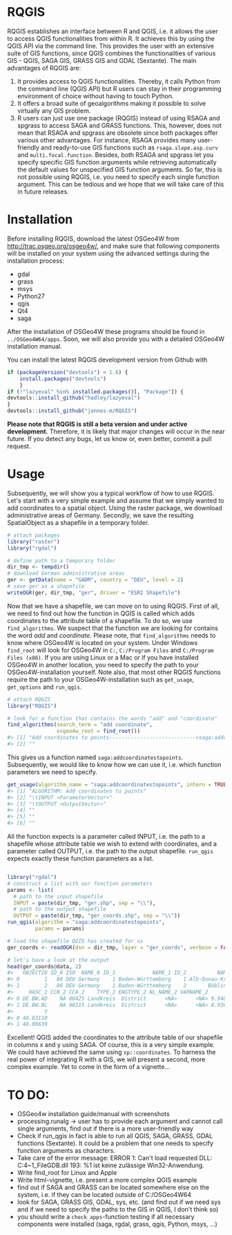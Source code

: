 <!-- README.md is generated from README.Rmd. Please edit that file -->
<!-- C:\OSGeo4W64\bin\python-qgis -> opens Python!! -->
RQGIS
=====

RQGIS establishes an interface between R and QGIS, i.e. it allows the user to access QGIS functionalities from within R. It achieves this by using the QGIS API via the command line. This provides the user with an extensive suite of GIS functions, since QGIS combines the functionalities of various GIS - QGIS, SAGA GIS, GRASS GIS and GDAL (Sextante). The main advantages of RQGIS are:

1.  It provides access to QGIS functionalities. Thereby, it calls Python from the command line (QGIS API) but R users can stay in their programming environment of choice without having to touch Python.
2.  It offers a broad suite of geoalgorithms making it possible to solve virtually any GIS problem.
3.  R users can just use one package (RQGIS) instead of using RSAGA and spgrass to access SAGA and GRASS functions. This, however, does not mean that RSAGA and spgrass are obsolete since both packages offer various other advantages. For instance, RSAGA provides many user-friendly and ready-to-use GIS functions such as `rsaga.slope.asp.curv` and `multi.focal.function`. Besides, both RSAGA and spgrass let you specify specific GIS function arguments while retrieving automatically the default values for unspecified GIS function arguments. So far, this is not possible using RQGIS, i.e. you need to specify each single function argument. This can be tedious and we hope that we will take care of this in future releases.

Installation
============

Before installing RQGIS, download the latest OSGeo4W from <http://trac.osgeo.org/osgeo4w/>, and make sure that following components will be installed on your system using the advanced settings during the installation process:

-   gdal
-   grass
-   msys
-   Python27
-   qgis
-   Qt4
-   saga

After the installation of OSGeo4W these programs should be found in `../OSGeo4W64/apps`. Soon, we will also provide you with a detailed OSGeo4W installation manual.

You can install the latest RQGIS development version from Github with

``` r
if (packageVersion("devtools") < 1.6) {
    install.packages("devtools")    
    }
if (!"lazyeval" %in% installed.packages()[, "Package"]) {
devtools::install_github("hadley/lazyeval")  
}
devtools::install_github("jannes-m/RQGIS")
```

**Please note that RQGIS is still a beta version and under active development.** Therefore, it is likely that major changes will occur in the near future. If you detect any bugs, let us know or, even better, commit a pull request.

Usage
=====

Subsequently, we will show you a typical workflow of how to use RQGIS. Let's start with a very simple example and assume that we simply wanted to add coordinates to a spatial object. Using the raster package, we download administrative areas of Germany. Secondly, we save the resulting SpatialObject as a shapefile in a temporary folder.

``` r
# attach packages
library("raster")
library("rgdal")

# define path to a temporary folder
dir_tmp <- tempdir()
# download German administrative areas
ger <- getData(name = "GADM", country = "DEU", level = 2)
# save ger as a shapefile
writeOGR(ger, dir_tmp, "ger", driver = "ESRI Shapefile")
```

Now that we have a shapefile, we can move on to using RQGIS. First of all, we need to find out how the function in QGIS is called which adds coordinates to the attribute table of a shapefile. To do so, we use `find_algorithms`. We suspect that the function we are looking for contains the word *add* and *coordinate*. Please note, that `find_algorithms` needs to know where OSGeo4W is located on your system. Under Windows `find_root` will look for OSGeo4W in `C:`, `C:/Program Files` and `C:/Program Files (x86)`. If you are using Linux or a Mac or if you have installed OSGeo4W in another location, you need to specify the path to your OSGeo4W-installation yourself. Note also, that most other RQGIS functions require the path to your OSGeo4W-installation such as `get_usage`, `get_options` and `run_qgis`.

``` r
# attach RQGIS
library("RQGIS")

# look for a function that contains the words "add" and "coordinate"
find_algorithms(search_term = "add coordinate", 
                osgeo4w_root = find_root())
#> [1] "Add coordinates to points---------------------------->saga:addcoordinatestopoints"
#> [2] ""
```

This gives us a function named `saga:addcoordinatestopoints`. Subsequently, we would like to know how we can use it, i.e. which function parameters we need to specify.

``` r
get_usage(algorithm_name = "saga:addcoordinatestopoints", intern = TRUE)
#> [1] "ALGORITHM: Add coordinates to points"
#> [2] "\tINPUT <ParameterVector>"            
#> [3] "\tOUTPUT <OutputVector>"              
#> [4] ""                                    
#> [5] ""                                    
#> [6] ""
```

All the function expects is a parameter called INPUT, i.e. the path to a shapefile whose attribute table we wish to extend with coordinates, and a parameter called OUTPUT, i.e. the path to the output shapefile. `run_qgis` expects exactly these function parameters as a list.

``` r

library("rgdal")
# construct a list with our function parameters
params <- list(
  # path to the input shapefile
  INPUT = paste(dir_tmp, "ger.shp", sep = "\\"),
  # path to the output shapefile
  OUTPUT = paste(dir_tmp, "ger_coords.shp", sep = "\\"))
run_qgis(algorithm = "saga:addcoordinatestopoints", 
         params = params)

# load the shapefile QGIS has created for us
ger_coords <- readOGR(dsn = dir_tmp, layer = "ger_coords", verbose = FALSE)

# let's have a look at the output
head(ger_coords@data, 2)
#>   OBJECTID ID_0 ISO  NAME_0 ID_1            NAME_1 ID_2          NAME_2
#> 0        1   86 DEU Germany    1 Baden-Württemberg    1 Alb-Donau-Kreis
#> 1        2   86 DEU Germany    1 Baden-Württemberg    2       Böblingen
#>     HASC_2 CCN_2 CCA_2    TYPE_2 ENGTYPE_2 NL_NAME_2 VARNAME_2        X
#> 0 DE.BW.AD    NA 08425 Landkreis  District      <NA>      <NA> 9.948325
#> 1 DE.BW.BL    NA 08115 Landkreis  District      <NA>      <NA> 8.938024
#>          Y
#> 0 48.63110
#> 1 48.86639
```

Excellent! QGIS added the coordinates to the attribute table of our shapefile in columns x and y using SAGA. Of course, this is a very simple example. We could have achieved the same using `sp::coordinates`. To harness the real power of integrating R with a GIS, we will present a second, more complex example. Yet to come in the form of a vignette...

TO DO:
======

-   OSGeo4w installation guide/manual with screenshots
-   processing.runalg -&gt; user has to provide each argument and cannot call single arguments, find out if there is a more user-friendly way
-   Check if run\_qgis in fact is able to run all QGIS, SAGA, GRASS, GDAL functions (Sextante). It could be a problem that one needs to specify function arguments as characters.
-   Take care of the error message: ERROR 1: Can't load requested DLL: C:4~1\_FileGDB.dll 193: %1 ist keine zulässige Win32-Anwendung.
-   Write find\_root for Linux and Apple
-   Write html-vignette, i.e. present a more complex QGIS example
-   find out if SAGA and GRASS can be located somewhere else on the system, i.e. if they can be located outside of C:/OSGeo4W64
-   look for SAGA, GRASS GIS, GDAL, sys, etc. (and find out if we need sys and if we need to specify the paths to the GIS in QGIS, I don't think so)
-   you should write a `check_apps`-function testing if all necessary components were installed (saga, rgdal, grass, qgis, Python, msys, ...)
